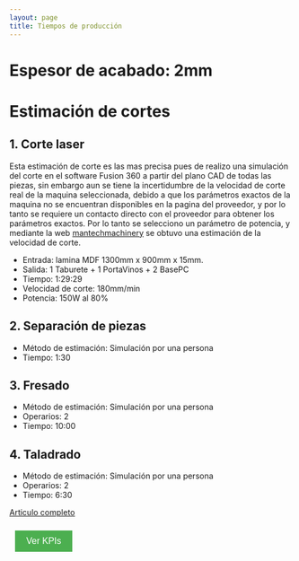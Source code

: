 ```yaml
---
layout: page
title: Tiempos de producción 
---
```

# Espesor de acabado: 2mm



# Estimación de cortes

## 1. Corte laser
Esta estimación de corte es las mas precisa pues de realizo una simulación del corte en el software Fusion 360 a partir del plano CAD de todas las piezas, sin embargo aun se tiene la incertidumbre de la velocidad de corte real de la maquina seleccionada, debido a que los parámetros exactos de la maquina no se encuentran disponibles en la pagina del proveedor, y por lo tanto se requiere un contacto directo con el proveedor para obtener los parámetros exactos. Por lo tanto se selecciono un parámetro de potencia, y mediante la web [mantechmachinery](https://mantechmachinery.co.uk/es/laser-cutter-parameters/) se obtuvo una estimación de la velocidad de corte.


- Entrada: lamina MDF 1300mm x 900mm x 15mm.
- Salida: 1 Taburete + 1 PortaVinos + 2 BasePC
- Tiempo: 1:29:29
- Velocidad de corte: 180mm/min
- Potencia: 150W al 80%

## 2. Separación de piezas
- Método de estimación: Simulación por una persona
- Tiempo: 1:30

## 3. Fresado
- Método de estimación: Simulación por una persona
- Operarios: 2
- Tiempo: 10:00

## 4. Taladrado
- Método de estimación: Simulación por una persona
- Operarios: 2
- Tiempo: 6:30

[Articulo completo](https://github.com/APM-Kullu/Project/blob/main/Especificaciones%20de%20Proyecto.pdf)


<button style="background-color: #4CAF50; /* color de fondo */
               color: white; /* color del texto */
               border: none; /* borde del botón */
               padding: 10px 20px; /* espacio alrededor del texto */
               text-align: center; /* centrar el texto */
               text-decoration: none; /* sin subrayado */
               display: inline-block; /* mostrar en línea */
               font-size: 16px; /* tamaño de la fuente */
               margin: 10px; /* margen externo */
               cursor: pointer; /* cursor de puntero */"
        onclick="window.location.href = window.location.origin + '/kulluWebSite/kpis'">
Ver KPIs </button>